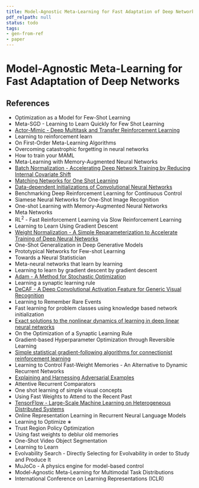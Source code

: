 ```yaml
---
title: Model-Agnostic Meta-Learning for Fast Adaptation of Deep Networks
pdf_relpath: null
status: todo
tags:
- gen-from-ref
- paper
---
```


# Model-Agnostic Meta-Learning for Fast Adaptation of Deep Networks

## References

- Optimization as a Model for Few-Shot Learning
- Meta-SGD - Learning to Learn Quickly for Few Shot Learning
- [Actor-Mimic - Deep Multitask and Transfer Reinforcement Learning](./actor-mimic-deep-multitask-and-transfer-reinforcement-learning.md)
- Learning to reinforcement learn
- On First-Order Meta-Learning Algorithms
- Overcoming catastrophic forgetting in neural networks
- How to train your MAML
- Meta-Learning with Memory-Augmented Neural Networks
- [Batch Normalization - Accelerating Deep Network Training by Reducing Internal Covariate Shift](./batch-normalization-accelerating-deep-network-training-by-reducing-internal-covariate-shift.md)
- [Matching Networks for One Shot Learning](./matching-networks-for-one-shot-learning.md)
- [Data-dependent Initializations of Convolutional Neural Networks](./data-dependent-initializations-of-convolutional-neural-networks.md)
- Benchmarking Deep Reinforcement Learning for Continuous Control
- Siamese Neural Networks for One-Shot Image Recognition
- One-shot Learning with Memory-Augmented Neural Networks
- Meta Networks
- RL$^2$ - Fast Reinforcement Learning via Slow Reinforcement Learning
- Learning to Learn Using Gradient Descent
- [Weight Normalization - A Simple Reparameterization to Accelerate Training of Deep Neural Networks](./weight-normalization-a-simple-reparameterization-to-accelerate-training-of-deep-neural-networks.md)
- One-Shot Generalization in Deep Generative Models
- Prototypical Networks for Few-shot Learning
- Towards a Neural Statistician
- Meta-neural networks that learn by learning
- Learning to learn by gradient descent by gradient descent
- [Adam - A Method for Stochastic Optimization](./adam-a-method-for-stochastic-optimization.md)
- Learning a synaptic learning rule
- [DeCAF - A Deep Convolutional Activation Feature for Generic Visual Recognition](./decaf-a-deep-convolutional-activation-feature-for-generic-visual-recognition.md)
- Learning to Remember Rare Events
- Fast learning for problem classes using knowledge based network initialization
- [Exact solutions to the nonlinear dynamics of learning in deep linear neural networks](./exact-solutions-to-the-nonlinear-dynamics-of-learning-in-deep-linear-neural-networks.md)
- On the Optimization of a Synaptic Learning Rule
- Gradient-based Hyperparameter Optimization through Reversible Learning
- [Simple statistical gradient-following algorithms for connectionist reinforcement learning](./simple-statistical-gradient-following-algorithms-for-connectionist-reinforcement-learning.md)
- Learning to Control Fast-Weight Memories - An Alternative to Dynamic Recurrent Networks
- [Explaining and Harnessing Adversarial Examples](./explaining-and-harnessing-adversarial-examples.md)
- Attentive Recurrent Comparators
- One shot learning of simple visual concepts
- Using Fast Weights to Attend to the Recent Past
- [TensorFlow - Large-Scale Machine Learning on Heterogeneous Distributed Systems](./tensorflow-large-scale-machine-learning-on-heterogeneous-distributed-systems.md)
- Online Representation Learning in Recurrent Neural Language Models
- Learning to Optimize ∗
- Trust Region Policy Optimization
- Using fast weights to deblur old memories
- One-Shot Video Object Segmentation
- Learning to Learn
- Evolvability Search - Directly Selecting for Evolvability in order to Study and Produce It
- MuJoCo - A physics engine for model-based control
- Model-Agnostic Meta-Learning for Multimodal Task Distributions
- International Conference on Learning Representations (ICLR)

